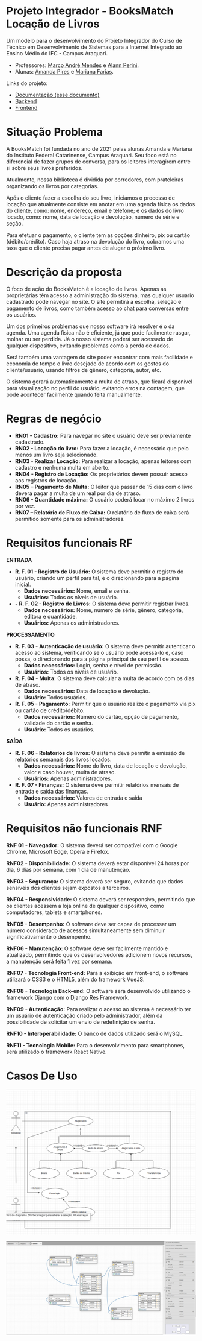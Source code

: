 # Projeto Integrador - BooksMatch Locação de Livros

Um modelo para o desenvolvimento do Projeto Integrador do Curso de Técnico em Desenvolvimento de Sistemas para a Internet Integrado ao Ensino Médio do IFC - Campus Araquari.

- Professores: [Marco André Mendes](github.com/marcoandre) e [Alann Perini](https://github.com/AlannKPerini).
- Alunas: [Amanda Pires](https://github.com/AmandaPires17) e [Mariana Farias](https://github.com/Mariana-Fariass).

Links do projeto:

- [Documentação (esse documento)](github.com/marcoandre/pi-modelo)
- [Backend](github.com/marcoandre/pi-backend)
- [Frontend](github.com/marcoandre/pi-frontend)

# Situação Problema

<!-- ![Ciclo da Venda](docs/ciclo_da_venda.webp "Ciclo da Venda") -->

A BooksMatch foi fundada no ano de 2021 pelas alunas Amanda e Mariana do Instituto Federal Catarinense, Campus Araquari. Seu foco está no diferencial de fazer grupos de conversa, para os leitores interagirem entre si sobre seus livros preferidos. 

Atualmente, nossa biblioteca é dividida por corredores, com prateleiras organizando os livros por categorias. 

Após o cliente fazer a escolha do seu livro, iniciamos o processo de locação que atualmente consiste em anotar em uma agenda física os dados do cliente, como: nome, endereço, email e telefone; e os dados do livro locado, como: nome, data de locação e devolução, número de série e seção.

Para efetuar o pagamento, o cliente tem as opções dinheiro, pix ou cartão (débito/crédito). Caso haja atraso na devolução do livro, cobramos uma taxa que o cliente precisa pagar antes de alugar o próximo livro.

# Descrição da proposta

O foco de ação do BooksMatch é a locação de livros. Apenas as proprietárias têm acesso a administração do sistema, mas qualquer usuario cadastrado pode navegar no site. O site permitirá a escolha, seleção e pagamento de livros, como também acesso ao chat para conversas entre os usuários.

Um dos primeiros problemas que nosso software irá resolver é o da agenda. Uma agenda física não é eficiente, já que pode facilmente rasgar, molhar ou ser perdida. Já o nosso sistema poderá ser acessado de qualquer dispositivo, evitando problemas como a perda de dados. 

Será também uma vantagem do site poder encontrar com mais facilidade e economia de tempo o livro desejado de acordo com os gostos do cliente/usuário, usando filtros de gênero, categoria, autor, etc. 

O sistema gerará automaticamente a multa de atraso, que ficará disponível para visualização no perfil do usuário, evitando erros na contagem, que pode acontecer facilmente quando feita manualmente. 

# Regras de negócio

- **RN01 - Cadastro:** Para navegar no site o usuário deve ser previamente cadastrado.
- **RN02 - Locação do livro:** Para fazer a locação, é necessário que pelo menos um livro seja selecionado.
- **RN03 - Realizar Locação:** Para realizar a locação, apenas leitores com cadastro e nenhuma multa em aberto.
- **RN04 - Registro de Locação:** Os proprietários devem possuir acesso aos registros de locação.
- **RN05 – Pagamento de Multa:** O leitor que passar de 15 dias com o livro deverá pagar a multa de um real por dia de atraso.
- **RN06 - Quantidade máxima:** O usuário poderá locar no máximo 2 livros por vez.
- **RN07 – Relatório de Fluxo de Caixa:** O relatório de fluxo de caixa será permitido somente para os administradores.

# Requisitos funcionais RF

**ENTRADA**

- **R. F.  01 - Registro de Usuário:** O sistema deve permitir o registro do usuário, criando um perfil para tal, e o direcionando para a página inicial.
   - **Dados necessários:** Nome, email e senha.
   - **Usuários:** Todos os níveis de usuário.
- **- R. F.  02 - Registro de Livros:** O sistema deve permitir registrar livros.
   - **Dados necessários:** Nome, número de série, gênero, categoria, editora e quantidade.
   - **Usuários:** Apenas os administradores.

**PROCESSAMENTO**

- **R. F.  03 - Autenticação de usuário:** O sistema deve permitir autenticar o acesso ao sistema, verificando se o usuário pode acessá-lo e, caso possa, o direcionando para a página principal de seu perfil de acesso.
   - **Dados necessários:** Login, senha e nível de permissão.
   - **Usuários:** Todos os níveis de usuário.
- **R. F.  04 - Multa:** O sistema deve calcular a multa de acordo com os dias de atraso.
   - **Dados necessários:** Data de locação e devolução. 
   - **Usuário:** Todos usuários.
- **R. F.  05 - Pagamento:** Permitir que o usuário realize o pagamento via pix ou cartão de crédito/débito.
   - **Dados necessários:** Número do cartão, opção de pagamento, validade do cartão e senha.
   - **Usuário:** Todos os usuários.

**SAÍDA**

- **R. F.  06 - Relatórios de livros:** O sistema deve permitir a emissão de relatórios semanais dos livros locados.
   - **Dados necessários:** Nome do livro, data de locação e devolução, valor e caso houver, multa de atraso.
   - **Usuários:** Apenas administradores.
- **R. F.  07 - Finanças:** O sistema deve permitir relatórios mensais de entrada e saída das finanças. 
   - **Dados necessários:** Valores de entrada e saída
   - **Usuário:** Apenas administradores


# Requisitos não funcionais RNF

**RNF 01 - Navegador:** O sistema deverá ser compatível com o Google Chrome, Microsoft Edge, Opera e Firefox.

**RNF02 - Disponibilidade:** O sistema deverá estar disponível 24 horas por dia, 6 dias por semana, com 1 dia de manutenção.

**RNF03 - Segurança:** O sistema deverá ser seguro, evitando que dados sensíveis dos clientes sejam expostos a terceiros.

**RNF04 - Responsividade:** O sistema deverá ser responsivo, permitindo que os clientes acessem a loja online de qualquer dispositivo, como computadores, tablets e smartphones.

**RNF05 - Desempenho:** O software deve ser capaz de processar um número considerado de acessos simultaneamente sem diminuir significativamente o desempenho.

**RNF06 - Manutenção:** O software deve ser facilmente mantido e atualizado, permitindo que os desenvolvedores adicionem novos recursos, a manutenção será feita 1 vez por semana.

**RNF07 - Tecnologia Front-end:** Para a exibição em front-end, o software utilizará o CSS3 e o HTML5, além do framework VueJS.

**RNF08 - Tecnologia Back-end:** O software será desenvolvido utilizando o framework Django com o Django Res Framework.

**RNF09 - Autenticação:** Para realizar o acesso ao sistema é necessário ter um usuário de autenticação criado pelo administrador, além da possibilidade de solicitar um envio de redefinição de senha.

**RNF10 - Interoperabilidade:** O banco de dados utilizado será o MySQL.

**RNF11 - Tecnologia Mobile:** Para o desenvolvimento para smartphones, será utilizado o framework React Native.

# Casos De Uso

![Casos de Uso](docs/CasosDeUso.png "Casos de Uso")



![Banco de Dados](docs/Dbmodeller.jpeg "Banco de Dados")
